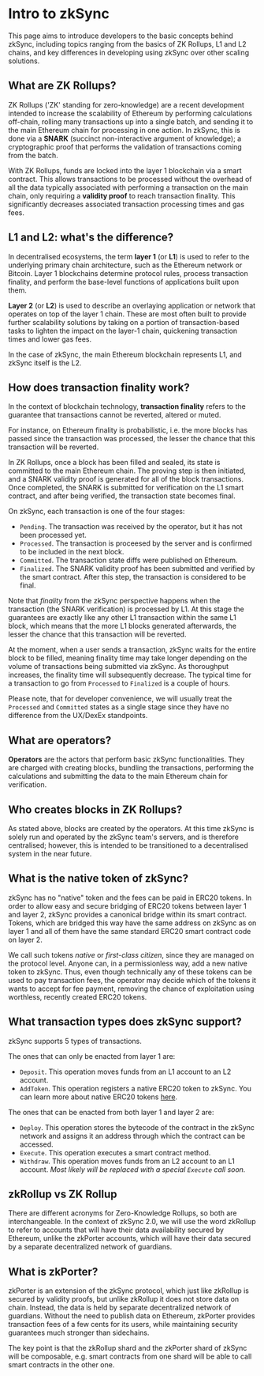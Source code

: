 # Intro to zkSync

This page aims to introduce developers to the basic concepts behind zkSync, including topics ranging from the basics of ZK Rollups, L1 and L2 chains, and key differences in developing using zkSync over other scaling solutions.

## What are ZK Rollups?

ZK Rollups ('ZK' standing for zero-knowledge) are a recent development intended to increase the scalability of Ethereum by performing calculations off-chain, rolling many transactions up into a single batch, and sending it to the main Ethereum chain for processing in one action. In zkSync, this is done via a **SNARK** (succinct non-interactive argument of knowledge); a cryptographic proof that performs the validation of transactions coming from the batch.

With ZK Rollups, funds are locked into the layer 1 blockchain via a smart contract. This allows transactions to be processed without the overhead of all the data typically associated with performing a transaction on the main chain, only requiring a **validity proof** to reach transaction finality. This significantly decreases associated transaction processing times and gas fees.

## L1 and L2: what's the difference?

In decentralised ecosystems, the term **layer 1** (or **L1**) is used to refer to the underlying primary chain architecture, such as the Ethereum network or Bitcoin. Layer 1 blockchains determine protocol rules, process transaction finality, and perform the base-level functions of applications built upon them.

**Layer 2** (or **L2**) is used to describe an overlaying application or network that operates on top of the layer 1 chain. These are most often built to provide further scalability solutions by taking on a portion of transaction-based tasks to lighten the impact on the layer-1 chain, quickening transaction times and lower gas fees.

In the case of zkSync, the main Ethereum blockchain represents L1, and zkSync itself is the L2.

## How does transaction finality work?

In the context of blockchain technology, **transaction finality** refers to the guarantee that transactions cannot be reverted, altered or muted.

For instance, on Ethereum finality is probabilistic, i.e. the more blocks has passed since the transaction was processed, the lesser the chance that this transaction will be reverted.

In ZK Rollups, once a block has been filled and sealed, its state is committed to the main Ethereum chain. The proving step is then initiated, and a SNARK validity proof is generated for all of the block transactions. Once completed, the SNARK is submitted for verification on the L1 smart contract, and after being verified, the transaction state becomes final.

On zkSync, each transaction is one of the four stages:

- `Pending`. The transaction was received by the operator, but it has not been processed yet.
- `Processed`. The transaction is proceesed by the server and is confirmed to be included in the next block.
- `Committed`. The transaction state diffs were published on Ethereum.
- `Finalized`. The SNARK validity proof has been submitted and verified by the smart contract. After this step, the transaction is considered to be final.

Note that _finality_ from the zkSync perspective happens when the transaction (the SNARK verification) is processed by L1. At this stage the guarantees are exactly like any other L1 transaction within the same L1 block, which means that the more L1 blocks generated afterwards, the lesser the chance that this transaction will be reverted.

At the moment, when a user sends a transaction, zkSync waits for the entire block to be filled, meaning finality time may take longer depending on the volume of transactions being submitted via zkSync. As thoroughput increases, the finality time will subsequently decrease. The typical time for a transaction to go from `Processed` to `Finalized` is a couple of hours.

Please note, that for developer convenience, we will usually treat the `Processed` and `Committed` states as a single stage since they have no difference from the UX/DexEx standpoints.

## What are operators?

**Operators** are the actors that perform basic zkSync functionalities. They are charged with creating blocks, bundling the transactions, performing the calculations and submitting the data to the main Ethereum chain for verification.

## Who creates blocks in ZK Rollups?

As stated above, blocks are created by the operators. At this time zkSync is solely run and operated by the zkSync team's servers, and is therefore centralised; however, this is intended to be transitioned to a decentralised system in the near future.

## What is the native token of zkSync?

zkSync has no "native" token and the fees can be paid in ERC20 tokens. In order to allow easy and secure bridging of ERC20 tokens between layer 1 and layer 2, zkSync provides a canonical bridge within its smart contract. Tokens, which are bridged this way have the same address on zkSync as on layer 1 and all of them have the same standard ERC20 smart contract code on layer 2.

We call such tokens _native_ or _first-class citizen_, since they are managed on the protocol level. Anyone can, in a permissionless way, add a new native token to zkSync. Thus, even though technically any of these tokens can be used to pay transaction fees, the operator may decide which of the tokens it wants to accept for fee payment, removing the chance of exploitation using worthless, recently created ERC20 tokens.

## What transaction types does zkSync support?

zkSync supports 5 types of transactions.

The ones that can only be enacted from layer 1 are:

- `Deposit`. This operation moves funds from an L1 account to an L2 account.
- `AddToken`. This operation registers a native ERC20 token to zkSync. You can learn more about native ERC20 tokens [here](./concepts.md#what-is-the-native-token-of-zksync).

The ones that can be enacted from both layer 1 and layer 2 are:

- `Deploy`. This operation stores the bytecode of the contract in the zkSync network and assigns it an address
  through which the contract can be accessed.
- `Execute`. This operation executes a smart contract method.
- `Withdraw`. This operation moves funds from an L2 account to an L1 account. _Most likely will be replaced with a special `Execute` call soon._

## zkRollup vs ZK Rollup

There are different acronyms for Zero-Knowledge Rollups, so both are interchangeable. In the context of zkSync 2.0, we will use the word zkRollup to refer to accounts that will have their data availability secured by Ethereum, unlike the zkPorter accounts, which will have their data secured by a separate decentralized network of guardians.

## What is zkPorter?

zkPorter is an extension of the zkSync protocol, which just like zkRollup is secured by validity proofs, but unlike zkRollup it does not store data on chain. Instead, the data is held by separate decentralized network of guardians. Without the need to publish data on Ethereum, zkPorter provides transaction fees of a few cents for its users, while maintaining security guarantees much stronger than sidechains.

The key point is that the zkRollup shard and the zkPorter shard of zkSync will be composable, e.g. smart contracts from one shard will be able to call smart contracts in the other one.
